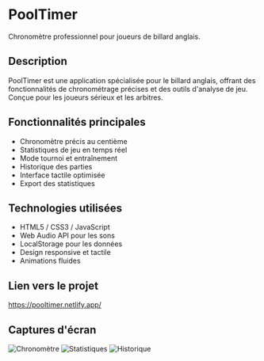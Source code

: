 # PoolTimer

Chronomètre professionnel pour joueurs de billard anglais.

## Description
PoolTimer est une application spécialisée pour le billard anglais, offrant des fonctionnalités de chronométrage précises et des outils d'analyse de jeu. Conçue pour les joueurs sérieux et les arbitres.

## Fonctionnalités principales
- Chronomètre précis au centième
- Statistiques de jeu en temps réel
- Mode tournoi et entraînement
- Historique des parties
- Interface tactile optimisée
- Export des statistiques

## Technologies utilisées
- HTML5 / CSS3 / JavaScript
- Web Audio API pour les sons
- LocalStorage pour les données
- Design responsive et tactile
- Animations fluides

## Lien vers le projet
https://pooltimer.netlify.app/

## Captures d'écran
![Chronomètre](./screenshots/timer.png)
![Statistiques](./screenshots/stats.png)
![Historique](./screenshots/history.png)
